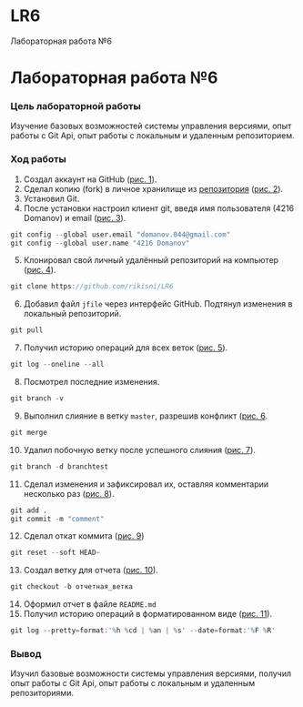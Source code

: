 # LR6
Лабораторная работа №6
# Лабораторная работа №6
### Цель лабораторной работы
Изучение базовых возможностей системы управления версиями, опыт работы с Git Api, опыт работы с локальным и удаленным репозиторием. 
### Ход работы
1) Создал аккаунт на GitHub ([рис. 1](https://github.com/rikisni/LR6/blob/master/image/1.png?raw=true)).
2)	Сделал копию (fork) в личное хранилище из [репозитория](https://github.com/Kurtyanik/LR6/) ([рис. 2](https://github.com/rikisni/LR6/blob/master/image/2.png?raw=true)).
3)	Установил Git.
4)	После установки настроил клиент git, введя имя пользователя (4216 Domanov) и email ([рис. 3](https://github.com/rikisni/LR6/blob/master/image/3.png?raw=true)).
```d
git config --global user.email "domanov.044@gmail.com"
git config --global user.name "4216 Domanov"

```
5)	Клонировал свой личный удалённый репозиторий на компьютер ([рис. 4](https://github.com/rikisni/LR6/blob/master/image/4.png?raw=true)).
```d
git clone https://github.com/rikisni/LR6
```
6)	Добавил файл `jfile` через интерфейс GitHub. Подтянул изменения в локальный репозиторий.
```d
git pull
```
7) Получил историю операций для всех веток ([рис. 5](https://github.com/rikisni/LR6/blob/master/image/5.png?raw=true)).
```d
git log --oneline --all
```
8)  Посмотрел последние изменения.
```d
git branch -v
```
9) Выполнил слияние в ветку `master`, разрешив конфликт ([рис. 6](https://github.com/rikisni/LR6/blob/master/image/6.png?raw=true).
```d
git merge 
```
10) Удалил побочную ветку после успешного слияния ([рис. 7](https://github.com/rikisni/LR6/blob/master/image/7.png?raw=true)).
```d
git branch -d branchtest
```
11) Сделал изменения и зафиксировал их, оставляя комментарии несколько раз ([рис. 8](https://github.com/rikisni/LR6/blob/master/image/8.png?raw=true)).
```d
git add .
git commit -m "comment"
```
12) Сделал откат коммита ([рис. 9](https://github.com/rikisni/LR6/blob/master/image/9.png?raw=true))
```d
git reset --soft HEAD~
```
13) Создал ветку для отчета ([рис. 10](https://github.com/rikisni/LR6/blob/master/image/10.png?raw=true)).
```d
git checkout -b отчетная_ветка
```
14) Оформил отчет в файле `README.md`
15) Получил историю операций в форматированном виде ([рис. 11](https://github.com/rikisni/LR6/blob/master/image/11.png?raw=true)).
```d
git log --pretty=format:'%h %cd | %an | %s' --date=format:'%F %R'
```
### Вывод
Изучил базовые возможности системы управления версиями, получил опыт работы с Git Api, опыт работы с локальным и удаленным репозиториями. 
